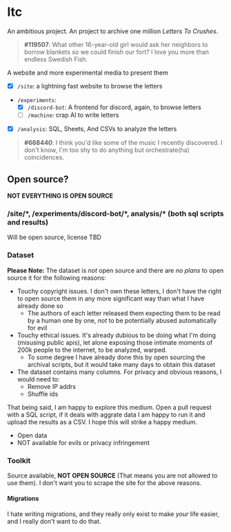 # ltc

An ambitious project. An project to archive one million *Letters To Crushes*.

> **#119507**: What other 16-year-old girl would ask her neighbors to borrow blankets so we could finish our fort?
> I love you more than endless Swedish Fish.

A website and more experimental media to present them

- [x] `/site`: a lightning fast website to browse the letters
- `/experiments`:
  - [x] `/discord-bot`: A frontend for discord, again, to browse letters
  - [ ] `/machine`: crap AI to write letters
- [x] `/analysis`: SQL, Sheets, And CSVs to analyze the letters

> **#668440**: I think you'd like some of the music I recently discovered. I don't know, I'm too shy to do anything but orchestrate(ha) coincidences.

## Open source?

**NOT EVERYTHING IS OPEN SOURCE**

### /site/\*, /experiments/discord-bot/\*, analysis/\* (both sql scripts and results)

Will be open source, license TBD

### Dataset

**Please Note:** The dataset is *not* open source and there are *no plans* to open source it for the following reasons:

- Touchy copyright issues. I don't own these letters, I don't have the right to open source them in any more significant way than what I have already done so
  - The authors of each letter released them expecting them to be read by a human one by one, *not* to be potentially abused automatically for evil
- Touchy ethical issues. It's already dubious to be doing what I'm doing (misusing public apis), let alone exposing those intimate moments of 200k people to the internet, to be analyzed, warped.
  - To some degree I have already done this by open sourcing the archival scripts, but it would take many days to obtain this dataset
- The dataset contains many columns. For privacy and obvious reasons, I would need to:
  - Remove IP addrs
  - Shuffle ids

That being said, I am happy to explore this medium. Open a pull request with a SQL script, if it deals with aggrate data I am happy to run it and upload the results as a CSV. I hope this will strike a happy medium.

- Open data
- NOT available for evils or privacy infringement

### Toolkit

Source available, **NOT OPEN SOURCE** (That means you are not allowed to use them). I don't want you to scrape the site for the above reasons.

#### Migrations

I hate writing migrations, and they really only exist to make *your* life easier, and I really don't want to do that.
